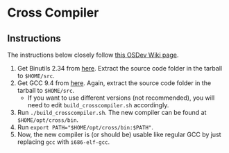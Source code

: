 # Cross Compiler

## Instructions
The instructions below closely follow [this OSDev Wiki page](https://wiki.osdev.org/GCC_Cross-Compiler).

1. Get Binutils 2.34 from [here](https://ftp.gnu.org/gnu/binutils/). Extract the source code folder in the tarball to `$HOME/src`.
2. Get GCC 9.4 from [here](ftp.gnu.org/gnu/gcc/). Again, extract the source code folder in the tarball to `$HOME/src`.
    * If you want to use different versions (not recommended), you will need to edit `build_crosscompiler.sh` accordingly.
3. Run `./build_crosscompiler.sh`. The new compiler can be found at `$HOME/opt/cross/bin`.
4. Run `export PATH="$HOME/opt/cross/bin:$PATH"`. 
5. Now, the new compiler is (or should be) usable like regular GCC by just replacing `gcc` with `i686-elf-gcc`.